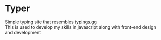 # Typer
Simple typing site that resembles [typings.gg](https://typings.gg)<br />
This is used to develop my skills in javascript along with front-end design and development
